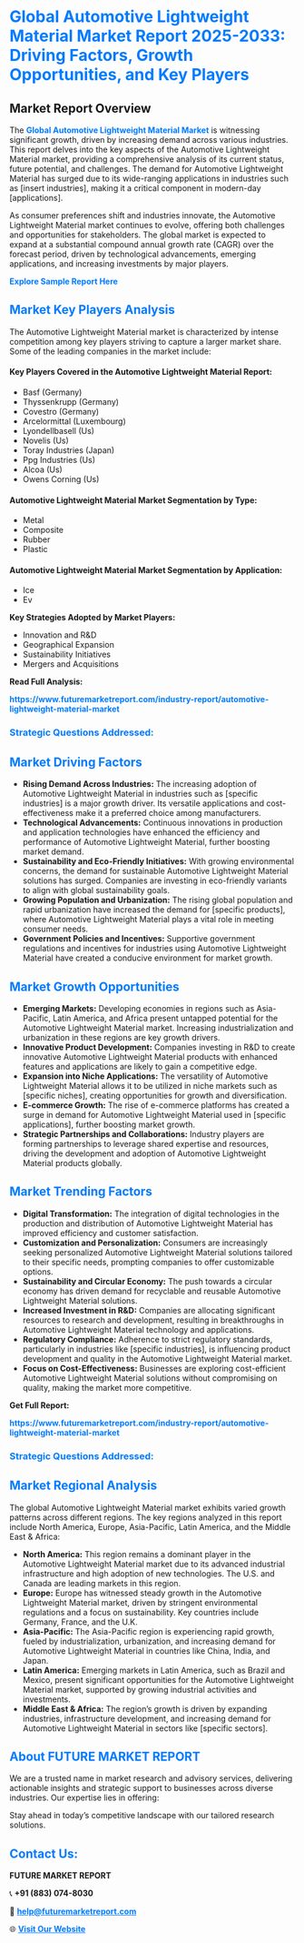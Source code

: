 <h1 style="color: #007BFF;">Global Automotive Lightweight Material Market Report 2025-2033: Driving Factors, Growth Opportunities, and Key Players</h1>

<section id="overview">
<h2>Market Report Overview</h2>
<p>The <a href="https://www.futuremarketreport.com/industry-report/automotive-lightweight-material-market" style="color: #007BFF; text-decoration: none;"><strong>Global Automotive Lightweight Material Market</strong></a> is witnessing significant growth, driven by increasing demand across various industries. This report delves into the key aspects of the Automotive Lightweight Material market, providing a comprehensive analysis of its current status, future potential, and challenges. The demand for Automotive Lightweight Material has surged due to its wide-ranging applications in industries such as [insert industries], making it a critical component in modern-day [applications].</p>
<p>As consumer preferences shift and industries innovate, the Automotive Lightweight Material market continues to evolve, offering both challenges and opportunities for stakeholders. The global market is expected to expand at a substantial compound annual growth rate (CAGR) over the forecast period, driven by technological advancements, emerging applications, and increasing investments by major players.</p>
</section>

<section id="overview">
<p><a href="https://www.futuremarketreport.com/request-sample/reportId=31509" style="color: #007BFF; text-decoration: none;"><strong>Explore Sample Report Here</strong></a></p>
</section>

<section id="key-players">
<h2 style="color: #007BFF;">Market Key Players Analysis</h2>
<p>The Automotive Lightweight Material market is characterized by intense competition among key players striving to capture a larger market share. Some of the leading companies in the market include:</p>
<h4>Key Players Covered in the Automotive Lightweight Material Report:</h4>
<ul><li>Basf (Germany)</li><li>Thyssenkrupp (Germany)</li><li>Covestro (Germany)</li><li>Arcelormittal (Luxembourg)</li><li>Lyondellbasell (Us)</li><li>Novelis (Us)</li><li>Toray Industries (Japan)</li><li>Ppg Industries (Us)</li><li>Alcoa (Us)</li><li>Owens Corning (Us)</li></ul>
<h4>Automotive Lightweight Material Market Segmentation by Type:</h4>
<ul><li>Metal</li><li>Composite</li><li>Rubber</li><li>Plastic</li></ul>

<h4>Automotive Lightweight Material Market Segmentation by Application:</h4>
<ul><li>Ice</li><li>Ev</li></ul>
<p><strong>Key Strategies Adopted by Market Players:</strong></p>
<ul>
<li>Innovation and R&D</li>
<li>Geographical Expansion</li>
<li>Sustainability Initiatives</li>
<li>Mergers and Acquisitions</li>
</ul>
</section>

<section>
<p><strong>Read Full Analysis: </strong></p><a href="https://www.futuremarketreport.com/industry-report/automotive-lightweight-material-market" style="color: #007BFF; text-decoration: none;"><strong>https://www.futuremarketreport.com/industry-report/automotive-lightweight-material-market</strong></a>
<h3 style="color: #007BFF;">Strategic Questions Addressed:</h3>
</section>

<section id="driving-factors">
<h2 style="color: #007BFF;">Market Driving Factors</h2>
<ul>
<li><strong>Rising Demand Across Industries:</strong> The increasing adoption of Automotive Lightweight Material in industries such as [specific industries] is a major growth driver. Its versatile applications and cost-effectiveness make it a preferred choice among manufacturers.</li>
<li><strong>Technological Advancements:</strong> Continuous innovations in production and application technologies have enhanced the efficiency and performance of Automotive Lightweight Material, further boosting market demand.</li>
<li><strong>Sustainability and Eco-Friendly Initiatives:</strong> With growing environmental concerns, the demand for sustainable Automotive Lightweight Material solutions has surged. Companies are investing in eco-friendly variants to align with global sustainability goals.</li>
<li><strong>Growing Population and Urbanization:</strong> The rising global population and rapid urbanization have increased the demand for [specific products], where Automotive Lightweight Material plays a vital role in meeting consumer needs.</li>
<li><strong>Government Policies and Incentives:</strong> Supportive government regulations and incentives for industries using Automotive Lightweight Material have created a conducive environment for market growth.</li>
</ul>
</section>

<section id="growth-opportunities">
<h2 style="color: #007BFF;">Market Growth Opportunities</h2>
<ul>
<li><strong>Emerging Markets:</strong> Developing economies in regions such as Asia-Pacific, Latin America, and Africa present untapped potential for the Automotive Lightweight Material market. Increasing industrialization and urbanization in these regions are key growth drivers.</li>
<li><strong>Innovative Product Development:</strong> Companies investing in R&D to create innovative Automotive Lightweight Material products with enhanced features and applications are likely to gain a competitive edge.</li>
<li><strong>Expansion into Niche Applications:</strong> The versatility of Automotive Lightweight Material allows it to be utilized in niche markets such as [specific niches], creating opportunities for growth and diversification.</li>
<li><strong>E-commerce Growth:</strong> The rise of e-commerce platforms has created a surge in demand for Automotive Lightweight Material used in [specific applications], further boosting market growth.</li>
<li><strong>Strategic Partnerships and Collaborations:</strong> Industry players are forming partnerships to leverage shared expertise and resources, driving the development and adoption of Automotive Lightweight Material products globally.</li>
</ul>
</section>

<section id="trending-factors">
<h2 style="color: #007BFF;">Market Trending Factors</h2>
<ul>
<li><strong>Digital Transformation:</strong> The integration of digital technologies in the production and distribution of Automotive Lightweight Material has improved efficiency and customer satisfaction.</li>
<li><strong>Customization and Personalization:</strong> Consumers are increasingly seeking personalized Automotive Lightweight Material solutions tailored to their specific needs, prompting companies to offer customizable options.</li>
<li><strong>Sustainability and Circular Economy:</strong> The push towards a circular economy has driven demand for recyclable and reusable Automotive Lightweight Material solutions.</li>
<li><strong>Increased Investment in R&D:</strong> Companies are allocating significant resources to research and development, resulting in breakthroughs in Automotive Lightweight Material technology and applications.</li>
<li><strong>Regulatory Compliance:</strong> Adherence to strict regulatory standards, particularly in industries like [specific industries], is influencing product development and quality in the Automotive Lightweight Material market.</li>
<li><strong>Focus on Cost-Effectiveness:</strong> Businesses are exploring cost-efficient Automotive Lightweight Material solutions without compromising on quality, making the market more competitive.</li>
</ul>
</section>

<section>
<p><strong>Get Full Report: </strong></p><a href="https://www.futuremarketreport.com/industry-report/automotive-lightweight-material-market" style="color: #007BFF; text-decoration: none;"><strong>https://www.futuremarketreport.com/industry-report/automotive-lightweight-material-market</strong></a>
<h3 style="color: #007BFF;">Strategic Questions Addressed:</h3>
</section>


<section id="regional-analysis">
<h2 style="color: #007BFF;">Market Regional Analysis</h2>
<p>The global Automotive Lightweight Material market exhibits varied growth patterns across different regions. The key regions analyzed in this report include North America, Europe, Asia-Pacific, Latin America, and the Middle East & Africa:</p>
<ul>
<li><strong>North America:</strong> This region remains a dominant player in the Automotive Lightweight Material market due to its advanced industrial infrastructure and high adoption of new technologies. The U.S. and Canada are leading markets in this region.</li>
<li><strong>Europe:</strong> Europe has witnessed steady growth in the Automotive Lightweight Material market, driven by stringent environmental regulations and a focus on sustainability. Key countries include Germany, France, and the U.K.</li>
<li><strong>Asia-Pacific:</strong> The Asia-Pacific region is experiencing rapid growth, fueled by industrialization, urbanization, and increasing demand for Automotive Lightweight Material in countries like China, India, and Japan.</li>
<li><strong>Latin America:</strong> Emerging markets in Latin America, such as Brazil and Mexico, present significant opportunities for the Automotive Lightweight Material market, supported by growing industrial activities and investments.</li>
<li><strong>Middle East & Africa:</strong> The region’s growth is driven by expanding industries, infrastructure development, and increasing demand for Automotive Lightweight Material in sectors like [specific sectors].</li>
</ul>
</section>

<footer>
<h2 style="color: #007BFF;">About FUTURE MARKET REPORT</h2>
<p>We are a trusted name in market research and advisory services, delivering actionable insights and strategic support to businesses across diverse industries. Our expertise lies in offering:</p>

<p>Stay ahead in today’s competitive landscape with our tailored research solutions.</p>

<h2 style="color: #007BFF;">Contact Us:</h2>
<p><strong>FUTURE MARKET REPORT</strong></p>
<p>📞 <strong>+91 (883) 074-8030</strong></p>
<p>📧 <strong><a href="mailto:help@futuremarketreport.com" style="color: #007BFF;">help@futuremarketreport.com</a></strong></p>
<p>🌐 <strong><a href="https://www.futuremarketreport.com/" style="color: #007BFF;">Visit Our Website</a></strong></p>
</footer>
